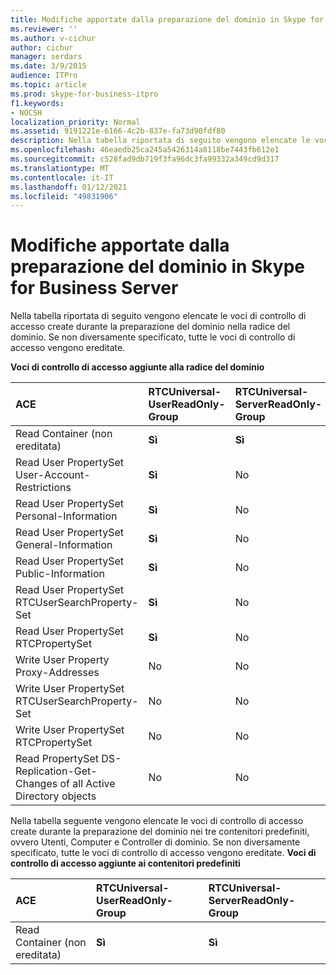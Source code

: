 ```yaml
---
title: Modifiche apportate dalla preparazione del dominio in Skype for Business Server
ms.reviewer: ''
ms.author: v-cichur
author: cichur
manager: serdars
ms.date: 3/9/2015
audience: ITPro
ms.topic: article
ms.prod: skype-for-business-itpro
f1.keywords:
- NOCSH
localization_priority: Normal
ms.assetid: 9191221e-6166-4c2b-837e-fa73d90fdf80
description: Nella tabella riportata di seguito vengono elencate le voci di controllo di accesso create durante la preparazione del dominio nella radice del dominio. Se non diversamente specificato, tutte le voci di controllo di accesso vengono ereditate.
ms.openlocfilehash: 46eaedb25ca245a5426314a8118be7443fb612e1
ms.sourcegitcommit: c528fad9db719f3fa96dc3fa99332a349cd9d317
ms.translationtype: MT
ms.contentlocale: it-IT
ms.lasthandoff: 01/12/2021
ms.locfileid: "49831906"
---
```

# <a name="changes-made-by-domain-preparation-in-skype-for-business-server"></a>Modifiche apportate dalla preparazione del dominio in Skype for Business Server
 
Nella tabella riportata di seguito vengono elencate le voci di controllo di accesso create durante la preparazione del dominio nella radice del dominio. Se non diversamente specificato, tutte le voci di controllo di accesso vengono ereditate.
  
**Voci di controllo di accesso aggiunte alla radice del dominio**

|**ACE**|**RTCUniversal-UserReadOnly-Group**|**RTCUniversal-ServerReadOnly-Group**|**RTCUniversal-UserAdmins**|**RTCHSUniversal-Services**|**Utenti autenticati**|
|:-----|:-----|:-----|:-----|:-----|:-----|
|Read Container (non ereditata)  <br/> |**Sì** <br/> |**Sì** <br/> |No  <br/> |No  <br/> |No  <br/> |
|Read User PropertySet User-Account-Restrictions  <br/> |**Sì** <br/> |No  <br/> |No  <br/> |No  <br/> |No  <br/> |
|Read User PropertySet Personal-Information  <br/> |**Sì** <br/> |No  <br/> |No  <br/> |No  <br/> |No  <br/> |
|Read User PropertySet General-Information  <br/> |**Sì** <br/> |No  <br/> |No  <br/> |No  <br/> |No  <br/> |
|Read User PropertySet Public-Information  <br/> |**Sì** <br/> |No  <br/> |No  <br/> |No  <br/> |No  <br/> |
|Read User PropertySet RTCUserSearchProperty-Set  <br/> |**Sì** <br/> |No  <br/> |No  <br/> |No  <br/> |**Sì** <br/> |
|Read User PropertySet RTCPropertySet  <br/> |**Sì** <br/> |No  <br/> |No  <br/> |No  <br/> |No  <br/> |
|Write User Property Proxy-Addresses  <br/> |No  <br/> |No  <br/> |**Sì** <br/> |No  <br/> |No  <br/> |
|Write User PropertySet RTCUserSearchProperty-Set  <br/> |No  <br/> |No  <br/> |**Sì** <br/> |No  <br/> |No  <br/> |
|Write User PropertySet RTCPropertySet  <br/> |No  <br/> |No  <br/> |**Sì** <br/> |No  <br/> |No  <br/> |
|Read PropertySet DS-Replication-Get-Changes of all Active Directory objects  <br/> |No  <br/> |No  <br/> |No  <br/> |**Sì** <br/> |No  <br/> |
   
Nella tabella seguente vengono elencate le voci di controllo di accesso create durante la preparazione del dominio nei tre contenitori predefiniti, ovvero Utenti, Computer e Controller di dominio. Se non diversamente specificato, tutte le voci di controllo di accesso vengono ereditate.
**Voci di controllo di accesso aggiunte ai contenitori predefiniti**

|**ACE**|**RTCUniversal-UserReadOnly-Group**|**RTCUniversal-ServerReadOnly-Group**|
|:-----|:-----|:-----|
|Read Container (non ereditata)  <br/> |**Sì** <br/> |**Sì** <br/> |
   

